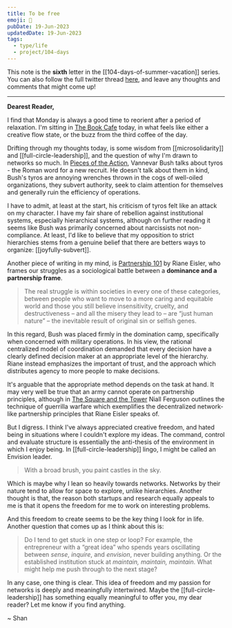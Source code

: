 ```yaml
---
title: To be free
emoji: 🦋
pubDate: 19-Jun-2023
updatedDate: 19-Jun-2023
tags:
  - type/life
  - project/104-days
---
```


This note is the **sixth** letter in the [[104-days-of-summer-vacation]] series. You can also follow the full twitter thread [here](https://twitter.com/solderneer/status/1668911213810716672), and leave any thoughts and comments that might come up!

---

**Dearest Reader,**

I find that Monday is always a good time to reorient after a period of relaxation. I'm sitting in [The Book Cafe](https://www.thebookcafesg.com/) today, in what feels like either a creative flow state, or the buzz from the third coffee of the day.

Drifting through my thoughts today, is some wisdom from [[microsolidarity]] and [[full-circle-leadership]], and the question of why I'm drawn to networks so much. In [Pieces of the Action](https://www.amazon.com/Pieces-Action-Vannevar-Bush/dp/1953953204), Vannevar Bush talks about tyros - the Roman word for a new recruit. He doesn't talk about them in kind, Bush's tyros are annoying wrenches thrown in the cogs of well-oiled organizations, they subvert authority, seek to claim attention for themselves and generally ruin the efficiency of operations.

I have to admit, at least at the start, his criticism of tyros felt like an attack on my character. I have my fair share of rebellion against institutional systems, especially hierarchical systems, although on further reading it seems like Bush was primarily concerned about narcissists not non-compliance. At least, I'd like to believe that my opposition to strict hierarchies stems from a genuine belief that there are betters ways to organize: [[joyfully-subvert]].

Another piece of writing in my mind, is [Partnership 101](https://rianeeisler.com/partnership-101/#6) by Riane Eisler, who frames our struggles as a sociological battle between a **dominance and a partnership frame**.

>The real struggle is within societies in every one of these categories, between people who want to move to a more caring and equitable world and those you still believe insensitivity, cruelty, and destructiveness – and all the misery they lead to – are “just human nature” – the inevitable result of original sin or selfish genes.

In this regard, Bush was placed firmly in the domination camp, specifically when concerned with military operations. In his view, the rational centralized model of coordination demanded that every decision have a clearly defined decision maker at an appropriate level of the hierarchy. Riane instead emphasizes the important of trust, and the approach which distributes agency to more people to make decisions.

It's arguable that the appropriate method depends on the task at hand. It may very well be true that an army cannot operate on partnership principles, although in [The Square and the Tower](https://en.wikipedia.org/wiki/The_Square_and_the_Tower) Niall Ferguson outlines the technique of guerrilla warfare which exemplifies the decentralized network-like partnership principles that Riane Eisler speaks of.

But I digress. I think I've always appreciated creative freedom, and hated being in situations where I couldn't explore my ideas. The command, control and evaluate structure is essentially the anti-thesis of the environment in which I enjoy being. In [[full-circle-leadership]] lingo, I might be called an Envision leader.

>With a broad brush, you paint castles in the sky.

Which is maybe why I lean so heavily towards networks. Networks by their nature tend to allow for space to explore, unlike hierarchies. Another thought is that, the reason both startups and research equally appeals to me is that it opens the freedom for me to work on interesting problems.

And this freedom to create seems to be the key thing I look for in life. Another question that comes up as I think about this is:

> Do I tend to get stuck in one step or loop? For example, the entrepreneur with a “great idea” who spends years oscillating between _sense_, _inquire_, and _envision_, never building anything. Or the established institution stuck at _maintain, maintain, maintain_. What might help me push through to the next stage?

In any case, one thing is clear. This idea of freedom and my passion for networks is deeply and meaningfully intertwined. Maybe the [[full-circle-leadership]] has something equally meaningful to offer you, my dear reader? Let me know if you find anything.

~ Shan

